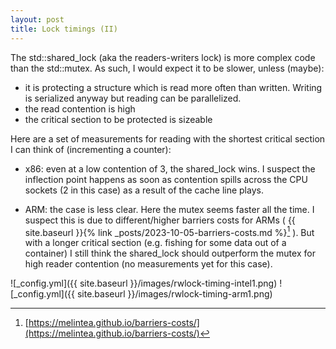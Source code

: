 ```yaml
---
layout: post
title: Lock timings (II) 
---
```



The std::shared_lock (aka the readers-writers lock) is more complex code than the std::mutex. As such, I would expect it to be slower, unless (maybe):
- it is protecting a structure which is read more often than written. Writing is serialized anyway but reading can be parallelized.
- the read contention is high
- the critical section to be protected is sizeable

Here are a set of measurements for reading with the shortest critical section I can think of (incrementing a counter):

- x86: even at a low contention of 3, the shared_lock wins. I suspect the inflection point happens as soon as contention spills across the CPU sockets (2 in this case) as a result of the cache line plays.

- ARM: the case is less clear. Here the mutex seems faster all the time. I suspect this is due to different/higher barriers costs for ARMs ( {{ site.baseurl }}{% link _posts/2023-10-05-barriers-costs.md %}[^1] ). But with a longer critical section (e.g. fishing for some data out of a container) I still think the shared_lock should outperform the mutex for high reader contention (no measurements yet for this case).


![_config.yml]({{ site.baseurl }}/images/rwlock-timing-intel1.png)
![_config.yml]({{ site.baseurl }}/images/rwlock-timing-arm1.png)


[^1]: [https://melintea.github.io/barriers-costs/](https://melintea.github.io/barriers-costs/)
